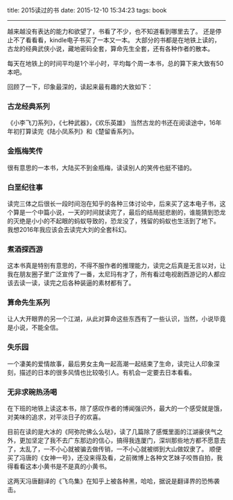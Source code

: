title: 2015读过的书
date: 2015-12-10 15:34:23
tags: book

---

越来越没有表达的能力和欲望了，书看了不少，也不知道看到哪里去了。
还是停止不了看看看，kindle电子书买了一本又一本。
大部分的书都是在地铁上读的，古龙的经典武侠小说，藏地密码全套，算命先生全套，还有各种作者的散本。

每天在地铁上的时间平均是1个半小时，平均每个周一本书，总的算下来大致有50本吧。

回顾了一下，印象最深的，读起来最有趣的大致如下：

### 古龙经典系列
《小李飞刀系列》，《七种武器》，《欢乐英雄》
当然古龙的书还在阅读途中，16年年初打算读完《陆小凤系列》和《楚留香系列》。

### 金瓶梅笑传
很有意思的一本书，大陆买不到金瓶梅，读读别人的笑传也挺不错的。

### 白垩纪往事
读完三体之后很长一段时间泡在知乎的各种三体讨论中，后来买了这本电子书，这个算是一个中篇小说，一天的时间就读完了，最后的结局挺悲剧的，谁能猜到恐龙的灭绝是小小的不起眼的蚂蚁导致的，恐龙没了，残留的蚂蚁也生活到了地下。
我想2016年我应该会去读完大刘的全套科幻。

### 煮酒探西游
这本书真是特别有意思的，不得不服作者的推理能力，读完之后真是无言以对，让我在朋友圈子里广泛宣传了一番，太尼玛有才了，所有看过电视剧西游记的人都应该去读一读，读完之后各种装逼的素材都有了。

### 算命先生系列
让人大开眼界的另一个江湖，从此对算命这些东西有了一些认识，当然，小说毕竟是小说，不能全信。

### 失乐园
一个凄美的爱情故事，最后男女主角一起高潮一起结束了生命，读完让人印象深刻，描述的日本的很多风情也比较吸引人。有机会一定要去日本看看。

### 无非求碗热汤喝
在下班的地铁上读这本书，除了感叹作者的博闻强识外，最大的一个感受就是饿，对美味的追求，对平淡日子的欢喜。

目前在读的是大冰的《阿弥陀佛么么哒》，读了几篇除了感慨里面的江湖豪侠气之外，更加坚定了我不去广东那边的信心，搞得我连厦门，深圳那些地方都不愿意去了，太乱了，一不小心就被骗去做传销，一不小心就被绑到大山做奴隶了。
顺便买了冯唐的《女神一号》，还没来得及看，之前微博上各种文艺妹子咬唇自拍，我得看看这本小黄书是不是真的小黄书。

这两天冯唐翻译的《飞鸟集》在知乎上被各种黑，哈哈，据说是翻译界的恐怖袭击。
